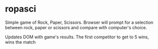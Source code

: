 # ropasci

Simple game of Rock, Paper, Scissors. Browser will prompt for a selection between rock, paper or scissors and compare with computer's choice.

Updates DOM with game's results. The first competitor to get to 5 wins, wins the match